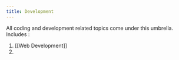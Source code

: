 ```yaml
---
title: Development
---
```


All coding and development related topics come under this umbrella. Includes :

1. [[Web Development]]
2. 